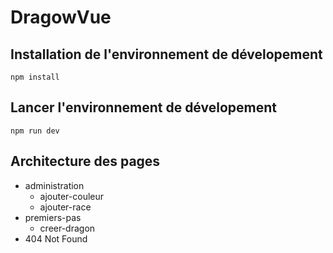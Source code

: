 DragowVue
==
Installation de l'environnement de dévelopement
-


    npm install
    

Lancer l'environnement de dévelopement
-


    npm run dev
    
    
Architecture des pages
-

+ administration
  * ajouter-couleur
  * ajouter-race
+ premiers-pas
  * creer-dragon
+ 404 Not Found
